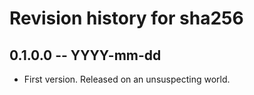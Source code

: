 # Revision history for sha256

## 0.1.0.0 -- YYYY-mm-dd

* First version. Released on an unsuspecting world.
